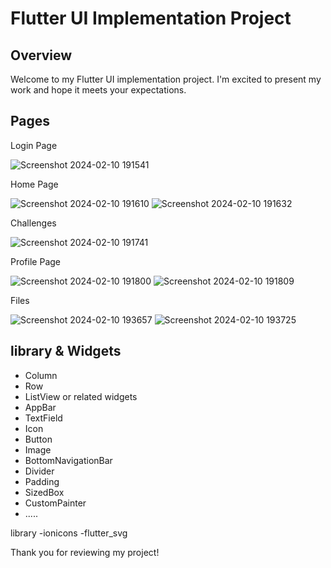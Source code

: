 # Flutter UI Implementation Project

## Overview
Welcome to my Flutter UI implementation project. I'm excited to present my work and hope it meets your expectations.

## Pages
Login Page

![Screenshot 2024-02-10 191541](https://github.com/Saadxf/Project-2/assets/123157306/f05fb175-c4c3-4be0-95a9-55d8307f585a)

Home Page

![Screenshot 2024-02-10 191610](https://github.com/Saadxf/Project-2/assets/123157306/6d020add-1b0a-462e-9eb2-527693c8a992)
![Screenshot 2024-02-10 191632](https://github.com/Saadxf/Project-2/assets/123157306/b203979c-9ec1-4c91-8573-7716492b1cdf)

Challenges

![Screenshot 2024-02-10 191741](https://github.com/Saadxf/Project-2/assets/123157306/b7daa8e3-f9fb-4e52-b27e-0b2b93ee7714)

Profile Page

![Screenshot 2024-02-10 191800](https://github.com/Saadxf/Project-2/assets/123157306/fd1a1969-a1b6-4bb7-93b8-3601ead5d410)
![Screenshot 2024-02-10 191809](https://github.com/Saadxf/Project-2/assets/123157306/4441f0af-8b7f-4a2f-a5c3-418076ab2df2)

Files


![Screenshot 2024-02-10 193657](https://github.com/Saadxf/Project-2/assets/123157306/bd5bb1f0-aa65-47c7-8d0d-e1e9c791737c)
![Screenshot 2024-02-10 193725](https://github.com/Saadxf/Project-2/assets/123157306/cdd4ab50-2a08-4597-aced-c4163249c244)


## library & Widgets
- Column
- Row
- ListView or related widgets
- AppBar 
- TextField
- Icon
- Button
- Image
- BottomNavigationBar
- Divider
- Padding
- SizedBox
- CustomPainter
- .....

library
-ionicons
-flutter_svg

Thank you for reviewing my project!
